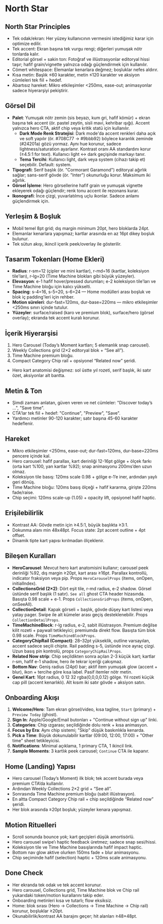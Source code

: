 # North Star

## North Star Principles
- Tek odak/ekran: Her yüzey kullanıcının vermesini istediğimiz karar için optimize edilir.
- Tek accent: Ekran başına tek vurgu rengi; diğerleri yumuşak nötr tonlarda kalır.
- Editorial görsel + sakin ton: Fotoğraf ve illüstrasyonlar editoryal hissi taşır; hafif grain/vignette yalnızca odağı güçlendirmek için kullanılır.
- Cömert whitespace: Elemanlar kenarlara değmez; boşluklar nefes aldırır.
- Kısa metin: Başlık ≤60 karakter, metin ≤120 karakter ve aksiyon cümleleri tek fiil + hedef.
- Abartısız hareket: Mikro etkileşimler <250ms, ease-out; animasyonlar sadece hiyerarşiyi pekiştirir.

## Görsel Dil
- **Palet**: Yumuşak nötr zemin (sis beyazı, kum gri, hafif kömür) + ekran başına tek accent (ör. pastel zeytin, sisli mavi, kehribar ışığı). Accent yalnızca hero CTA, aktif chip veya kritik statü için kullanılır.
  - **Dark Mode Renk Stratejisi**: Dark mode'da accent renkleri daha açık ve soft yapılır (ör. #708C77 → #9bbb92) böylece karanlık zeminde (#24201a) gözü yormaz. Aynı hue korunur, sadece lightness/saturation ayarlanır. Kontrast oranı AA standardını korur (≥4.5:1 for text). Kullanıcı light ↔ dark geçişinde markayı tanır.
  - **Tema Tercihi**: Kullanıcı light, dark veya system (cihazı takip et) seçebilir. Default: system.
- **Tipografi**: Serif başlık (ör. "Cormorant Garamond") editoryal ağırlık sağlar; sans-serif gövde (ör. "Inter") okunurluğu korur. Maksimum iki ağırlık.
- **Görsel İşleme**: Hero görsellerine hafif grain ve yumuşak vignette ekleyerek odağı güçlendir; renk tonu accent ile rezonans kurar.
- **Ikonografi**: İnce çizgi, yuvarlatılmış uçlu ikonlar. Sadece anlamı güçlendirmek için.

## Yerleşim & Boşluk
- Mobil temel 8pt grid; dış margin minimum 20pt, hero bloklarda 24pt.
- Elemanlar kenarlara yapışmaz; kartlar arasında en az 16pt dikey boşluk bulunur.
- Tek sütun akışı, ikincil içerik peek/overlay ile gösterilir.

## Tasarım Tokenları (Home Ekleri)
- **Radius**: r-sm=12 (çipler ve mini kartlar), r-md=16 (kartlar, koleksiyon tile'ları), r-lg=20 (Time Machine blokları gibi büyük yüzeyler).
- **Elevasyon**: e-1 hafif hover/pressed durumları; e-2 koleksiyon tile'ları ve Time Machine bloğu için kalıcı yükselti.
- **Spacing**: s-4=16, s-5=20, s-6=24 — Home modülleri arası boşluk ve blok iç padding'leri için rehber.
- **Motion süreleri**: dur-fast=120ms, dur-base=220ms — mikro etkileşimler <250ms sınırı içinde tutulur.
- **Yüzeyler**: surface/raised (karo ve premium blok), surface/hero (görsel overlay); ekranda tek accent kuralı korunur.

## İçerik Hiyerarşisi
1. Hero Carousel (Today’s Moment kartları; 5 elemanlık snap carousel).
2. Weekly Collections grid (2×2 editoryal blok + “See all”).
3. Time Machine premium bloğu.
4. Compact Category Chip rail + opsiyonel “Related now” şeridi.
- Hero kart anatomisi değişmez: sol üstte yıl rozeti, serif başlık, iki satır özet, aksiyonlar alt bantta.

## Metin & Ton
- Şimdi zamanı anlatan, güven veren ve net cümleler: "Discover today’s ...", "Save time".
- CTA'lar tek fiil + hedef: "Continue", "Preview", "Save".
- Yardımcı metinler 90-120 karakter; satır başına 45-60 karakter hedeflenir.

## Hareket
- Mikro etkileşimler <250ms, ease-out; dur-fast=120ms, dur-base=220ms pencere içinde kal.
- Hero carousel: hafif parallax, kart derinliği 12-16pt gölge + ölçek farkı (orta kart %100, yan kartlar %92); snap animasyonu 200ms’den uzun olmaz.
- Koleksiyon tile basış: 120ms scale 0.98 + gölge e-1’e iner, ardından yaylı geri dönüş.
- Time Machine bloğu: 120ms basış ölçeği + hafif kararma, girişte 220ms fade/raise.
- Chip seçimi: 120ms scale-up (1.05) + opacity lift, opsiyonel hafif haptic.

## Erişilebilirlik
- Kontrast AA: Gövde metin için ≥4.5:1, büyük başlıkta ≥3:1.
- Dokunma alanı min 48x48pt. Focus state: 2pt accent outline + 4pt offset.
- Dinamik tipte kart yapısı kırılmadan ölçeklenir.

## Bileşen Kuralları
- **HeroCarousel**: Mevcut hero kart anatomisini kullanır; carousel peek derinliği %92, dış margin ≥20pt, kart arası ≥16pt. Parallax kontrollü, indicator fraksiyon veya pip. Props `HeroCarouselProps` (items, onOpen, initialIndex).
- **CollectionsGrid (2×2)**: Dört eşit tile, r-md radius, e-2 shadow. Görsel üstünde serif başlık (1 satır). `See all` ghost CTA header hizasında. Basışta 0.98 scale + e-1. Props `CollectionsGridProps` (items, onOpen, onSeeAll).
- **CollectionDetail**: Kapak görseli + başlık, gövde düşey kart listesi veya yatay pager. Swipe ile alt kümeler arası geçiş desteklenebilir. Props `CollectionDetailProps`.
- **TimeMachineBlock**: r-lg radius, e-2, sabit illüstrasyon. Premium değilse kilit rozeti + paywall tetikleyici; premiumda direkt flow. Basışta tüm blok 0.98 scale. Props `TimeMachineBlockProps`.
- **CategoryChipRail (Compact)**: 28–32pt yükseklik, outline varsayılan, accent sadece seçili chipte. Rail padding s-5, üstünde ince ayraç çizgi. Uzun basış pin kontrolü, props `CategoryChipRailProps`.
- **Related Now strip**: Chip seçildikten sonra açılan 2-3 küçük kart; kartlar r-sm, hafif e-1 shadow, hero ile tekrar içeriği çakışmaz.
- **Bottom Nav**: Geniş radius (24pt) bar; aktif item yumuşak glow (accent + blur), ikon + tercihe göre kısa label. Pasif itemler nötr metin.
- **Genel Kart**: 16pt radius, 0 12 32 rgba(0,0,0,0.12) gölge. Yıl rozeti küçük cap pill (accent kenarlıklı). Alt kısım iki satır gövde + aksiyon satırı.

## Onboarding Akışı
1. **Welcome/Hero**: Tam ekran görsel/video, kısa tagline, `Start` (primary) + `Preview Today` (ghost).
2. **Sign In**: Apple/Google/Email butonları + "Continue without sign up" linki.
3. **Categories**: Chip ızgarası; seçildiğinde dolu renk + kısa animasyon.
4. **Focus by Era**: Aynı chip sistemi; "Skip" düşük baskınlıkla kenarda.
5. **Pick a Time**: Büyük dokunulabilir kartlar (09:00, 12:00, 17:00) + "Other time" sheet tetikleyicisi.
6. **Notifications**: Minimal açıklama, 1 primary CTA, 1 ikincil link.
7. **Sample Moments**: 3 kartlık peek carousel; `Continue` CTA ile kapanır.

## Home (Landing) Yapısı
- Hero carousel (Today’s Moment) ilk blok; tek accent burada veya premium CTA’da kullanılır.
- Ardından Weekly Collections 2×2 grid + “See all”.
- Sonrasında Time Machine premium bloğu (sabit illüstrasyon).
- En altta Compact Category Chip rail + chip seçildiğinde “Related now” şeridi.
- Her blok arasında ≥20pt boşluk; yüzeyler kenara yapışmaz.

## Motion Rituelleri
- Scroll sonunda bounce yok; kart geçişleri düşük amortisörlü.
- Hero carousel swipe’ı haptic feedback üretmez; sadece snap sesi/hissi.
- Koleksiyon tile ve Time Machine basışlarında hafif impact haptic.
- Bottom nav glow aktive olurken 150ms fade + blur animasyonu.
- Chip seçiminde hafif (selection) haptic + 120ms scale animasyonu.

## Done Check
- Her ekranda tek odak ve tek accent korunur.
- Hero carousel, Collections grid, Time Machine blok ve Chip rail yukarıdaki token/motion kurallarını takip eder.
- Onboarding metinleri kısa ve tutarlı; flow eksiksiz.
- Home: blok sırası (Hero → Collections → Time Machine → Chip rail) korunur, boşluklar ≥20pt.
- Okunabilirlik/kontrast AA barajını geçer; hit alanları ≥48×48pt.
